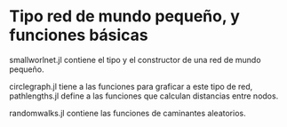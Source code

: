 Tipo red de mundo pequeño, y funciones básicas
==================


smallworlnet.jl contiene el tipo y el constructor de una red de mundo
pequeño.

circlegraph.jl tiene a las funciones para graficar a este tipo de red,
pathlengths.jl define a las funciones que calculan distancias entre
nodos.

randomwalks.jl contiene las funciones de caminantes aleatorios.
